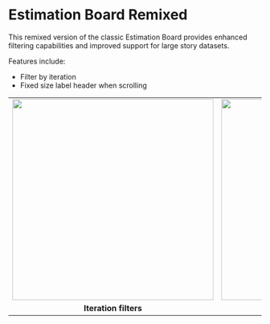# Estimation Board Remixed

This remixed version of the classic Estimation Board provides enhanced filtering capabilities and improved support for large story datasets.

Features include:

* Filter by iteration
* Fixed size label header when scrolling

<table>
<tr>
<td><a href="https://raw.github.com/RallyCommunity/EstimationBoardRemixed/master/docs/screenshots/estimation_board_remixed_iteration_filter.png"><img width="400" src="https://raw.github.com/RallyCommunity/EstimationBoardRemixed/master/docs/screenshots/estimation_board_remixed_iteration_filter.png" border="0"></a></td>
<td><a href="https://raw.github.com/RallyCommunity/EstimationBoardRemixed/master/docs/screenshots/estimation_board_remixed_scrolling.png"><img width="400" src="https://raw.github.com/RallyCommunity/EstimationBoardRemixed/master/docs/screenshots/estimation_board_remixed_scrolling.png" border="0"></a></td>
</tr>
<tr>
<td><div style="text-align:center;width: 100%"><b>Iteration filters</b></div></td>
<td><div style="text-align:center;width: 100%"><b>Fixed Scroll Header</b></div></td>
</tr>


